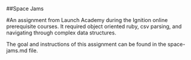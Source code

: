 ##Space Jams

#An assignment from Launch Academy during the Ignition online prerequisite courses. It required object oriented ruby, csv parsing, and navigating through complex data structures.

The goal and instructions of this assignment can be found in the space-jams.md file.
